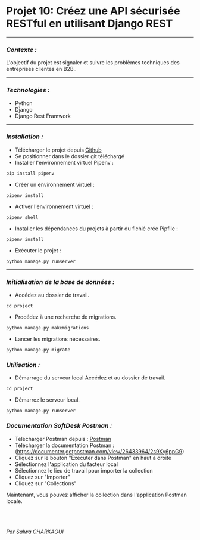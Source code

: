 
# Projet 10: Créez une API sécurisée RESTful en utilisant Django REST

***

### ***Contexte :***
L'objectif du projet est signaler et suivre les problèmes techniques des entreprises clientes en B2B..
***

### ***Technologies :***
- Python
- Django
- Django Rest Framwork

***
### ***Installation :***

 - Télécharger le projet depuis [Github](https://github.com/CharkaouiSalwa/Projet_10.git)
 - Se positionner dans le dossier git téléchargé
 - Installer l'environnement virtuel Pipenv :
```
pip install pipenv
```
 - Créer un environnement virtuel :
```
pipenv install 

```
 - Activer l'environnement virtuel : 
```
pipenv shell

```
 - Installer les dépendances du projets à partir du fichié crée Pipfile :
``` shell
pipenv install 
```
 - Exécuter le projet :
``` shell
python manage.py runserver
```
***
### ***Initialisation de la base de données :***
- Accédez au dossier de travail.
```
cd project
```
- Procédez à une recherche de migrations.
```
python manage.py makemigrations
```
- Lancer les migrations nécessaires.
```
python manage.py migrate
```
### ***Utilisation :***
- Démarrage du serveur local Accédez et au dossier de travail.
```
cd project
```
- Démarrez le serveur local.
```
python manage.py runserver
```

### ***Documentation SoftDesk Postman :*** 
- Télécharger Postman depuis : [Postman](https://www.postman.com/)
- Télécharger la documentation Postman : (https://documenter.getpostman.com/view/26433964/2s9Xy6ppG9)
- Cliquez sur le bouton "Exécuter dans Postman" en haut à droite
- Sélectionnez l'application du facteur local
- Sélectionnez le lieu de travail pour importer la collection
- Cliquez sur "Importer"
- Cliquez sur "Collections"

Maintenant, vous pouvez afficher la collection dans l'application Postman locale.



<br/><br/><br/>
*Par Salwa CHARKAOUI* 




